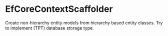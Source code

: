 # EfCoreContextScaffolder
Create non-hierarchy entity models from hierarchy based entity classes. Try to implement (TPT) database storage type.
